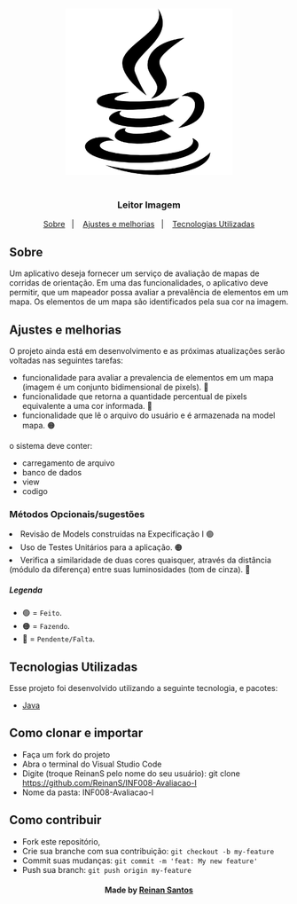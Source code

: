 
<h3 align="center">
    <img alt="Logo" title="#logo" width="300px" heigth="300px" src="/assets/imgs/logo_java.png">
    </br>
    </br>
    </br>
    <b>Leitor Imagem</b>  
</h3>
  
<p align="center">
  <a href="#about">Sobre</a>&nbsp;&nbsp;&nbsp;|&nbsp;&nbsp;&nbsp;
  <a href="#features">Ajustes e melhorias</a>&nbsp;&nbsp;&nbsp;|&nbsp;&nbsp;&nbsp;
  <a href="#technologies-used">Tecnologias Utilizadas</a>
</p>

<a id="about"></a>

## Sobre

   Um aplicativo deseja fornecer um serviço de avaliação de mapas de corridas de orientação. Em uma das funcionalidades, o aplicativo deve permitir, que um mapeador possa avaliar a prevalência de elementos em um mapa. Os elementos de um mapa são identificados pela sua cor na imagem.

<a id="features"></a>

## Ajustes e melhorias

O projeto ainda está em desenvolvimento e as próximas atualizações serão voltadas nas seguintes tarefas:

- funcionalidade para avaliar a prevalencia de elementos em um mapa (imagem é um conjunto bidimensional de pixels). 🔴
- funcionalidade que retorna a quantidade percentual de pixels equivalente a uma cor informada. 🔴
- funcionalidade que lê o arquivo do usuário e é armazenada na model mapa. 🟠

o sistema deve conter:

- carregamento de arquivo
- banco de dados
- view
- codigo

### Métodos Opcionais/sugestões
<li> Revisão de Models construídas na Expecificação I 🟢
<li> Uso de Testes Unitários para a aplicação. 🟠
<li> Verifica a similaridade de duas cores quaisquer, através da distância (módulo da diferença) entre suas luminosidades (tom de cinza). 🔴

</br>

##### Legenda
- 🟢 = `Feito`.
- 🟠 = `Fazendo`.
- 🔴 = `Pendente/Falta`.

<a id="technologies-used"></a>

## Tecnologias Utilizadas

Esse projeto foi desenvolvido utilizando a seguinte tecnologia, e pacotes:

- [Java](https://www.java.com/pt-BR/)

<a id="how-to-use"></a>

## Como clonar e importar

- Faça um fork do projeto
- Abra o terminal do Visual Studio Code
- Digite (troque ReinanS pelo nome do seu usuário): git clone https://github.com/ReinanS/INF008-Avaliacao-I
- Nome da pasta: INF008-Avaliacao-I


<a id="how-to-contribute"></a>

## Como contribuir

- Fork este repositório,
- Crie sua branche com sua contribuição: `git checkout -b my-feature`
- Commit suas mudanças: `git commit -m 'feat: My new feature' `
- Push sua branch: `git push origin my-feature`

<h4 align="center">
    Made by <a href="https://github.com/ReinanS" target="_blank">Reinan Santos</a>
</h4>